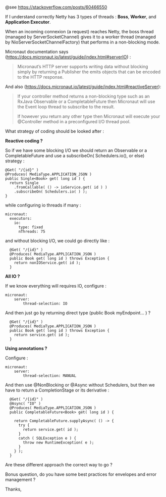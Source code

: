 @see https://stackoverflow.com/posts/60466550

If I understand correctly Netty has 3 types of threads : **Boss**, **Worker**, and **Application Executor**.

When an incoming connexion (a request) reaches Netty, the boss thread (managed by ServerSocketChannel) gives it to a worker thread (managed by NioServerSocketChannelFactory) that performs in a non-blocking mode.

Micronaut documentation says (https://docs.micronaut.io/latest/guide/index.html#serverIO) :

> Micronaut’s HTTP server supports writing data without blocking simply
> by returning a Publisher the emits objects that can be encoded to the
> HTTP response.

And also (https://docs.micronaut.io/latest/guide/index.html#reactiveServer):

> If your controller method returns a non-blocking type such as an
> RxJava Observable or a CompletableFuture then Micronaut will use the
> Event loop thread to subscribe to the result.
> 
> If however you return any other type then Micronaut will execute your
> @Controller method in a preconfigured I/O thread pool.

What strategy of coding should be looked after :

**Reactive coding ?**

So if we have some blocking I/O we should return an Observable or a CompletableFuture and use a subscribeOn( Schedulers.io(), or else) strategy :

    @Get( "/{id}" )
    @Produces( MediaType.APPLICATION_JSON )
    public Single<Book> get( long id ) {
      return Single
        .fromCallable( () -> ioService.get( id ) )
        .subscribeOn( Schedulers.io( ) );
    }

while configuring io threads if many : 

    micronaut:
      executors:
        io:
          type: fixed
          nThreads: 75


and without blocking I/O, we could go directly like :

      @Get( "/{id}" )
      @Produces( MediaType.APPLICATION_JSON )
      public Book get( long id ) throws Exception {
        return nonIOService.get( id );
      }


**All IO ?**

If we know everything will requires IO, configure :

    micronaut:
        server:
            thread-selection: IO

And then just go by returning direct type (public Book myEndpoint... ) ?

      @Get( "/{id}" )
      @Produces( MediaType.APPLICATION_JSON )
      public Book get( long id ) throws Exception {
        return service.get( id );
      }

**Using annotations ?**

Configure :

    micronaut:
        server:
            thread-selection: MANUAL

And then use @NonBlocking or @Async without Schedulers, but then we have to return a CompletionStage or its derivative :

      @Get( "/{id}" )
      @Async( "IO" )
      @Produces( MediaType.APPLICATION_JSON )
      public CompletableFuture<Book> get( long id ) {

        return CompletableFuture.supplyAsync( () -> {
          try {
            return service.get( id );
          }
          catch ( SQLException e ) {
            throw new RuntimeException( e );
          }
        } );
      }


Are these different approach the correct way to go ?

Bonus question, do you have some best practices for envelopes and error management ?


Thanks,


